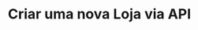 ---
title: Criar uma nova Loja via API
api:
  file: Cadastro.json
  operationId: post_store
hidden: false
---